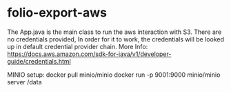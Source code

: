 # folio-export-aws

The App.java is the main class to run the aws interaction with S3. 
There are no credentials provided, In order for it to work, the credentials will be looked up in default credential provider chain. 
More Info: https://docs.aws.amazon.com/sdk-for-java/v1/developer-guide/credentials.html



MINIO setup:
docker pull minio/minio
docker run -p 9001:9000 minio/minio server /data

